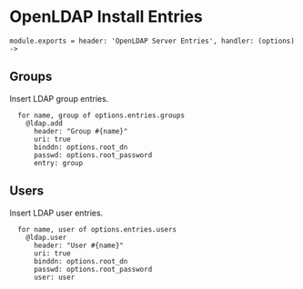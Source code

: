 
# OpenLDAP Install Entries

    module.exports = header: 'OpenLDAP Server Entries', handler: (options) ->

## Groups

Insert LDAP group entries.

      for name, group of options.entries.groups
        @ldap.add
          header: "Group #{name}"
          uri: true
          binddn: options.root_dn
          passwd: options.root_password
          entry: group

## Users

Insert LDAP user entries.

      for name, user of options.entries.users
        @ldap.user
          header: "User #{name}"
          uri: true
          binddn: options.root_dn
          passwd: options.root_password
          user: user
